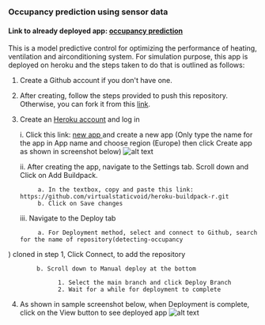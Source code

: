 ### Occupancy prediction using sensor data 
#### Link to already deployed app: [occupancy prediction](https://buidingdetect.herokuapp.com/)

This is a model predictive control for optimizing the performance of heating, ventilation and airconditioning system. For simulation purpose, this app is deployed on heroku and the steps taken to do that is outlined as follows:

1. Create a Github account if you don't have one.
2. After creating, follow the steps provided to push this repository. Otherwise, you can fork it from this [link](https://github.com/SamsonOso/detecting-occupancy.git).
3. Create an [Heroku account](https://www.heroku.com/) and log in

      i. Click this link: [new app ](https://dashboard.heroku.com/apps) and create a new app (Only type the name for the app in App name and choose region (Europe) then click Create app as shown in screenshot below) 
      ![alt text](https://i.ibb.co/SmgCv1y/newapp.png)
      
      ii. After creating the app, navigate to the Settings tab. Scroll down and Click on Add Buildpack. 
      
            a. In the textbox, copy and paste this link: https://github.com/virtualstaticvoid/heroku-buildpack-r.git
            b. Click on Save changes
      
      iii. Navigate to the Deploy tab
      
            a. For Deployment method, select and connect to Github, search for the name of repository(detecting-occupancy
) cloned in step 1,
                  Click Connect, to add the repository
                  
            b. Scroll down to Manual deploy at the bottom
            
                  1. Select the main branch and click Deploy Branch
                  2. Wait for a while for deployment to complete

4. As shown in sample screenshot below, when Deployment is complete, click on the View button to see deployed app
![alt text](https://i.ibb.co/9yTBdxK/complete.png)
